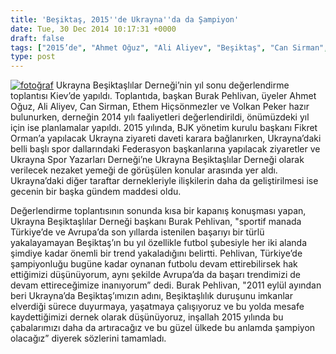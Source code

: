 ```yaml
---
title: 'Beşiktaş, 2015''de Ukrayna''da da Şampiyon'
date: Tue, 30 Dec 2014 10:17:31 +0000
draft: false
tags: ["2015’de", "Ahmet Oğuz", "Ali Aliyev", "Beşiktaş", "Can Sirman", "Ethem Hiçsönmezler", "federasyon", "Şampiyon", "Spor", "Ukrayna Beşiktaşlılar Derneği", "Ukrayna Beşiktaşlılar Derneği", "ukraynada", "Volkan Peker"]
type: post
---
```


[![fotoğraf](http://burakpehlivan.org/wp-content/uploads/2014/12/fotoğraf.jpg)](http://burakpehlivan.org/wp-content/uploads/2014/12/fotoğraf.jpg)
Ukrayna Beşiktaşlılar Derneği’nin yıl sonu değerlendirme toplantısı Kiev’de yapıldı. Toplantıda, başkan Burak Pehlivan, üyeler Ahmet Oğuz, Ali Aliyev, Can Sirman, Ethem Hiçsönmezler ve Volkan Peker hazır bulunurken, derneğin 2014 yılı faaliyetleri değerlendirildi, önümüzdeki yıl için ise planlamalar yapıldı. 2015 yılında, BJK yönetim kurulu başkanı Fikret Orman’a yapılacak Ukrayna ziyareti daveti karara bağlanırken, Ukrayna’daki belli başlı spor dallarındaki Federasyon başkanlarına yapılacak ziyaretler ve Ukrayna Spor Yazarları Derneği’ne Ukrayna Beşiktaşlılar Derneği olarak verilecek nezaket yemeği de görüşülen konular arasında yer aldı. Ukrayna’daki diğer taraftar dernekleriyle ilişkilerin daha da geliştirilmesi ise gecenin bir başka gündem maddesi oldu. 

Değerlendirme toplantısının sonunda kısa bir kapanış konuşması yapan, Ukrayna Beşiktaşlılar Derneği başkanı Burak Pehlivan, "sportif manada Türkiye’de ve Avrupa’da son yıllarda istenilen başarıyı bir türlü yakalayamayan Beşiktaş’ın bu yıl özellikle futbol şubesiyle her iki alanda şimdiye kadar önemli bir trend yakaladığını belirtti. Pehlivan, Türkiye’de şampiyonluğu bugüne kadar oynanan futbolu devam ettirebilirsek hak ettiğimizi düşünüyorum, aynı şekilde Avrupa’da da başarı trendimizi de devam ettireceğimize inanıyorum” dedi. Burak Pehlivan, "2011 eylül ayından beri Ukrayna’da Beşiktaş’ımızın adını, Beşiktaşlılık duruşunu imkanlar elverdiği sürece duyurmaya, yaşatmaya çalışıyoruz ve bu yolda mesafe kaydettiğimizi dernek olarak düşünüyoruz, inşallah 2015 yılında bu çabalarımızı daha da artıracağız ve bu güzel ülkede bu anlamda şampiyon olacağız” diyerek sözlerini tamamladı. 
